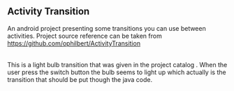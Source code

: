 ## Activity Transition
An android project presenting some transitions you can use between activities.
Project source reference can be taken from https://github.com/ophilbert/ActivityTransition

######
This is a light bulb transition that was given in the project catalog . When the user press the switch button the bulb seems to light up which actually is the transition that should be put though the java code.
